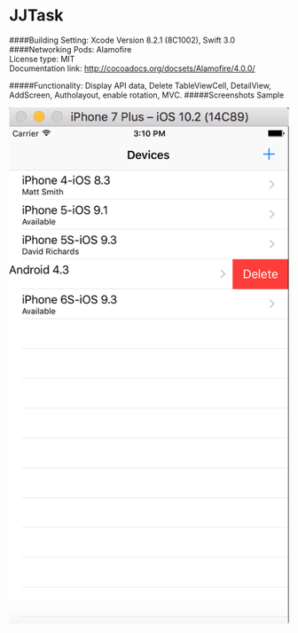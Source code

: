 # JJTask
####Building Setting: Xcode Version 8.2.1 (8C1002), Swift 3.0
####Networking Pods: 
Alamofire <br />
License type: MIT <br />
Documentation link: http://cocoadocs.org/docsets/Alamofire/4.0.0/

#####Functionality: Display API data, Delete TableViewCell, DetailView, AddScreen, Autholayout, enable rotation, MVC.
#####Screenshots Sample

![ScreenShot](https://github.com/hellohelloye/JJTask/blob/master/screenshots/delete-Screen%20Shot%202017-02-08%20at%203.10.06%20PM.png)
